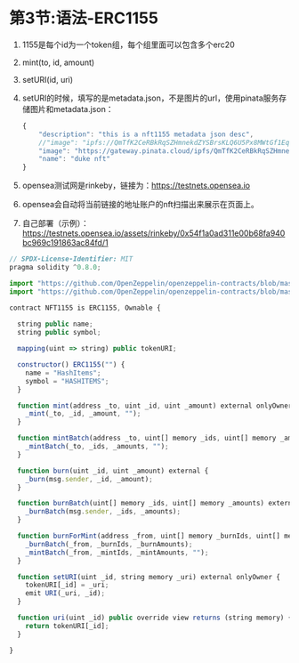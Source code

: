 # 第3节:语法-ERC1155

1. 1155是每个id为一个token组，每个组里面可以包含多个erc20
2. mint(to, id, amount)
3. setURI(id, uri)
4. setURI的时候，填写的是metadata.json，不是图片的url，使用pinata服务存储图片和metadata.json：

   ```js
   {
       "description": "this is a nft1155 metadata json desc",
       //"image": "ipfs://QmTfK2CeRBkRqSZHmnekdZYSBrsKLQ6U5Px8MWtGf1Eqta",
       "image": "https://gateway.pinata.cloud/ipfs/QmTfK2CeRBkRqSZHmnekdZYSBrsKLQ6U5Px8MWtGf1Eqta",
       "name": "duke nft"
   }
   ```
3. opensea测试网是rinkeby，链接为：https://testnets.opensea.io
4. opensea会自动将当前链接的地址账户的nft扫描出来展示在页面上。
5. 自己部署（示例）：https://testnets.opensea.io/assets/rinkeby/0x54f1a0ad311e00b68fa940bc969c191863ac84fd/1

```js
// SPDX-License-Identifier: MIT
pragma solidity ^0.8.0;

import "https://github.com/OpenZeppelin/openzeppelin-contracts/blob/master/contracts/token/ERC1155/ERC1155.sol";
import "https://github.com/OpenZeppelin/openzeppelin-contracts/blob/master/contracts/access/Ownable.sol";

contract NFT1155 is ERC1155, Ownable {
    
  string public name;
  string public symbol;

  mapping(uint => string) public tokenURI;

  constructor() ERC1155("") {
    name = "HashItems";
    symbol = "HASHITEMS";
  }

  function mint(address _to, uint _id, uint _amount) external onlyOwner {
    _mint(_to, _id, _amount, "");
  }

  function mintBatch(address _to, uint[] memory _ids, uint[] memory _amounts) external onlyOwner {
    _mintBatch(_to, _ids, _amounts, "");
  }

  function burn(uint _id, uint _amount) external {
    _burn(msg.sender, _id, _amount);
  }

  function burnBatch(uint[] memory _ids, uint[] memory _amounts) external {
    _burnBatch(msg.sender, _ids, _amounts);
  }

  function burnForMint(address _from, uint[] memory _burnIds, uint[] memory _burnAmounts, uint[] memory _mintIds, uint[] memory _mintAmounts) external onlyOwner {
    _burnBatch(_from, _burnIds, _burnAmounts);
    _mintBatch(_from, _mintIds, _mintAmounts, "");
  }

  function setURI(uint _id, string memory _uri) external onlyOwner {
    tokenURI[_id] = _uri;
    emit URI(_uri, _id);
  }

  function uri(uint _id) public override view returns (string memory) {
    return tokenURI[_id];
  }

}
```

